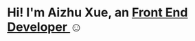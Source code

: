<h1>Hi! I'm Aizhu Xue, an <a href="https://www.linkedin.com/in/aizhuxue/">Front End Developer </a>☺</h1>


